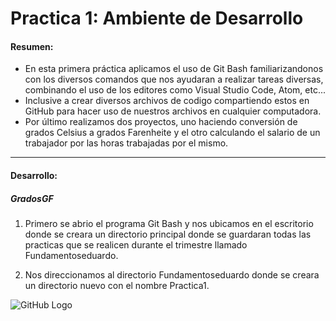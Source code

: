 # Practica 1: Ambiente de Desarrollo
#### Resumen:
- En esta primera práctica aplicamos el uso de Git Bash familiarizandonos con los diversos comandos que nos ayudaran a realizar tareas diversas, combinando el uso de los editores como Visual Studio Code, Atom, etc...
- Inclusive a crear diversos archivos de codigo compartiendo estos en GitHub para hacer uso de nuestros archivos en cualquier computadora.
- Por último realizamos dos proyectos, uno haciendo conversión de grados Celsius a grados Farenheite y el otro calculando el salario de un trabajador por las horas trabajadas por el mismo.
___
#### Desarrollo:
##### GradosGF
1. Primero se abrio el programa Git Bash y nos ubicamos en el escritorio donde se creara un directorio principal donde se guardaran todas las practicas que se realicen durante el trimestre llamado Fundamentoseduardo.

2. Nos direccionamos al directorio Fundamentoseduardo donde se creara un directorio nuevo con el nombre Practica1.


![GitHub Logo](https://miro.medium.com/max/325/0*tTvqxZBtyiDw3vVw.png)